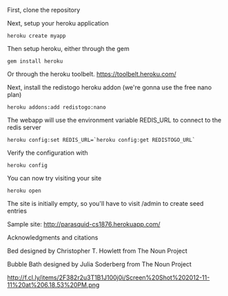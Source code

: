 First, clone the repository

Next, setup your heroku application

    heroku create myapp

Then setup heroku, either through the gem

    gem install heroku

Or through the heroku toolbelt. https://toolbelt.heroku.com/

Next, install the redistogo heroku addon (we're gonna use the free nano plan)

    heroku addons:add redistogo:nano

The webapp will use the environment variable REDIS_URL to connect to the redis server

    heroku config:set REDIS_URL=`heroku config:get REDISTOGO_URL`

Verify the configuration with

    heroku config

You can now try visiting your site

    heroku open

The site is initially empty, so you'll have to visit /admin to create seed entries

Sample site: http://parasquid-cs1876.herokuapp.com/

Acknowledgments and citations

Bed designed by Christopher T. Howlett from The Noun Project

Bubble Bath designed by Julia Soderberg from The Noun Project

http://f.cl.ly/items/2F382r2u3T1B1J100j0i/Screen%20Shot%202012-11-11%20at%206.18.53%20PM.png